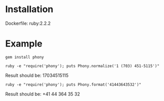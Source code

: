 # Installation

Dockerfile: ruby:2.2.2


# Example

`gem install phony`

`ruby -e "require('phony'); puts Phony.normalize('1 (703) 451-5115')"`

Result should be: 17034515115

`ruby -e "require('phony'); puts Phony.format('41443643532')"`

Result should be: +41 44 364 35 32
